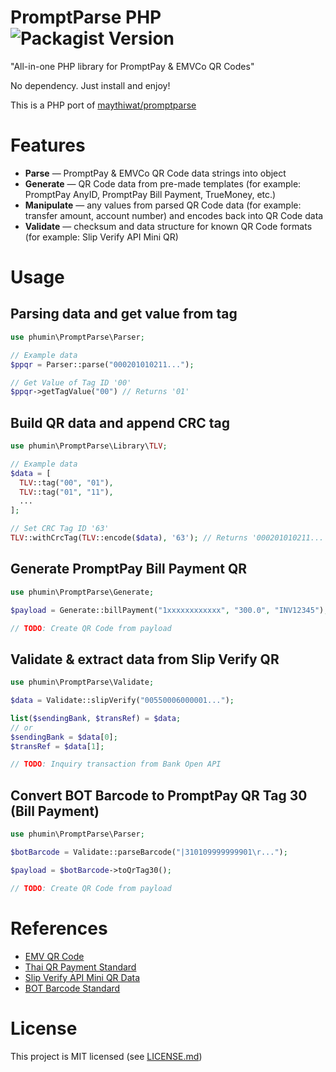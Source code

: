 # PromptParse PHP ![Packagist Version](https://img.shields.io/packagist/v/phumin/promptparse)

"All-in-one PHP library for PromptPay & EMVCo QR Codes"

No dependency. Just install and enjoy!

This is a PHP port of [maythiwat/promptparse](https://github.com/maythiwat/promptparse)

# Features

- **Parse** — PromptPay & EMVCo QR Code data strings into object
- **Generate** — QR Code data from pre-made templates (for example: PromptPay AnyID, PromptPay Bill Payment, TrueMoney, etc.)
- **Manipulate** — any values from parsed QR Code data (for example: transfer amount, account number) and encodes back into QR Code data
- **Validate** — checksum and data structure for known QR Code formats (for example: Slip Verify API Mini QR)

# Usage

## Parsing data and get value from tag

```php
use phumin\PromptParse\Parser;

// Example data
$ppqr = Parser::parse("000201010211...");

// Get Value of Tag ID '00'
$ppqr->getTagValue("00") // Returns '01'
```

## Build QR data and append CRC tag
```php
use phumin\PromptParse\Library\TLV;

// Example data
$data = [
  TLV::tag("00", "01"),
  TLV::tag("01", "11"),
  ...
];

// Set CRC Tag ID '63'
TLV::withCrcTag(TLV::encode($data), '63'); // Returns '000201010211...'
```

## Generate PromptPay Bill Payment QR
```php
use phumin\PromptParse\Generate;

$payload = Generate::billPayment("1xxxxxxxxxxxx", "300.0", "INV12345");

// TODO: Create QR Code from payload
```

## Validate & extract data from Slip Verify QR
```php
use phumin\PromptParse\Validate;

$data = Validate::slipVerify("00550006000001...");

list($sendingBank, $transRef) = $data;
// or
$sendingBank = $data[0];
$transRef = $data[1];

// TODO: Inquiry transaction from Bank Open API
```

## Convert BOT Barcode to PromptPay QR Tag 30 (Bill Payment)
```php
use phumin\PromptParse\Parser;

$botBarcode = Validate::parseBarcode("|310109999999901\r...");

$payload = $botBarcode->toQrTag30();

// TODO: Create QR Code from payload
```

# References
- [EMV QR Code](https://www.emvco.com/emv-technologies/qrcodes/)
- [Thai QR Payment Standard](https://www.bot.or.th/content/dam/bot/fipcs/documents/FPG/2562/ThaiPDF/25620084.pdf)
- [Slip Verify API Mini QR Data](https://developer.scb/assets/documents/documentation/qr-payment/extracting-data-from-mini-qr.pdf)
- [BOT Barcode Standard](https://www.bot.or.th/content/dam/bot/documents/th/our-roles/payment-systems/about-payment-systems/Std_Barcode.pdf)

# License
This project is MIT licensed (see [LICENSE.md](LICENSE.md))
